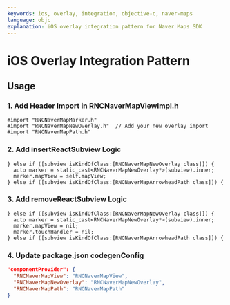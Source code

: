 ```yaml
---
keywords: ios, overlay, integration, objective-c, naver-maps
language: objc
explanation: iOS overlay integration pattern for Naver Maps SDK
---
```


# iOS Overlay Integration Pattern

## Usage

### 1. Add Header Import in RNCNaverMapViewImpl.h
```objc
#import "RNCNaverMapMarker.h"
#import "RNCNaverMapNewOverlay.h"  // Add your new overlay import
#import "RNCNaverMapPath.h"
```

### 2. Add insertReactSubview Logic
```objc
} else if ([subview isKindOfClass:[RNCNaverMapNewOverlay class]]) {
  auto marker = static_cast<RNCNaverMapNewOverlay*>(subview).inner;
  marker.mapView = self.mapView;
} else if ([subview isKindOfClass:[RNCNaverMapArrowheadPath class]]) {
```

### 3. Add removeReactSubview Logic
```objc
} else if ([subview isKindOfClass:[RNCNaverMapNewOverlay class]]) {
  auto marker = static_cast<RNCNaverMapNewOverlay*>(subview).inner;
  marker.mapView = nil;
  marker.touchHandler = nil;
} else if ([subview isKindOfClass:[RNCNaverMapArrowheadPath class]]) {
```

### 4. Update package.json codegenConfig
```json
"componentProvider": {
  "RNCNaverMapView": "RNCNaverMapView",
  "RNCNaverMapNewOverlay": "RNCNaverMapNewOverlay",
  "RNCNaverMapPath": "RNCNaverMapPath"
}
```